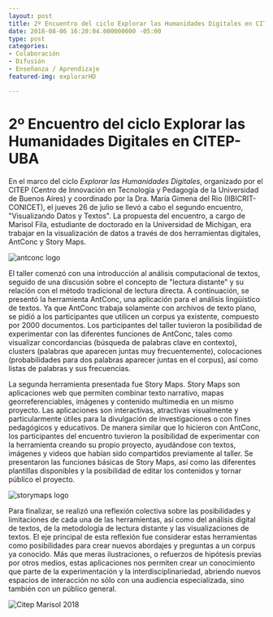 ```yaml
---
layout: post
title: 2º Encuentro del ciclo Explorar las Humanidades Digitales en CITEP-UBA
date: 2018-08-06 16:20:04.000000000 -05:00
type: post
categories:
- Colaboración
- Difusión
- Enseñanza / Aprendizaje
featured-img: explorarHD

---
```


# 2º Encuentro del ciclo Explorar las Humanidades Digitales en CITEP-UBA

En el marco del ciclo _Explorar las Humanidades Digitales_, organizado por el CITEP (Centro de Innovación en Tecnología y Pedagogía de la Universidad de Buenos Aires) y coordinado por la Dra. María Gimena del Rio (IIBICRIT-CONICET), el jueves 26 de julio se llevó a cabo el segundo encuentro, "Visualizando Datos y Textos". La propuesta del encuentro, a cargo de Marisol Fila, estudiante de doctorado en la Universidad de Michigan, era trabajar en la visualización de datos a través de dos herramientas digitales, AntConc y Story Maps.

![antconc logo](/assets/img/posts/AntConc-logo.png)

El taller comenzó con una introducción al análisis computacional de textos, seguido de una discusión sobre el concepto de "lectura distante" y su relación con el método tradicional de lectura directa. A continuación, se presentó la herramienta AntConc, una aplicación para el análisis lingüístico de textos. Ya que AntConc trabaja solamente con archivos de texto plano, se pidió a los participantes que utilicen un corpus ya existente, compuesto por 2000 documentos. Los participantes del taller tuvieron la posibilidad de experimentar con las diferentes funciones de AntConc, tales como visualizar concordancias (búsqueda de palabras clave en contexto), clusters (palabras que aparecen juntas muy frecuentemente), colocaciones (probabilidades para dos palabras aparecer juntas en el corpus), así como listas de palabras y sus frecuencias.

La segunda herramienta presentada fue Story Maps. Story Maps son aplicaciones web que permiten combinar texto narrativo, mapas georreferenciables, imágenes y contenido multimedia en un mismo proyecto. Las aplicaciones son interactivas, atractivas visualmente y particularmente útiles para la divulgación de investigaciones o con fines pedagógicos y educativos. De manera similar que lo hicieron con AntConc, los participantes del encuentro tuvieron la posibilidad de experimentar con la herramienta creando su propio proyecto, ayudándose con textos, imágenes y videos que habían sido compartidos previamente al taller. Se presentaron las funciones básicas de Story Maps, así como las diferentes plantillas disponibles y la posibilidad de editar los contenidos y tornar público el proyecto.

![storymaps logo](/assets/img/posts/storymaps.jpg)

Para finalizar, se realizó una reflexión colectiva sobre las posibilidades y limitaciones de cada una de las herramientas, así como del análisis digital de textos, de la metodología de lectura distante y las visualizaciones de textos. El eje principal de esta reflexión fue considerar estas herramientas como posibilidades para crear nuevos abordajes y preguntas a un corpus ya conocido. Más que meras ilustraciones, o refuerzos de hipótesis previas por otros medios, estas aplicaciones nos permiten crear un conocimiento que parte de la experimentación y la interdisciplinariedad, abriendo nuevos espacios de interacción no sólo con una audiencia especializada, sino también con un público general.

![Citep Marisol 2018](/assets/img/posts/CITEP-Marisol-2018.jpg)